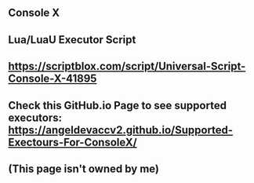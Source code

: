 Console X
-
Lua/LuaU Executor Script
-
https://scriptblox.com/script/Universal-Script-Console-X-41895
-
Check this GitHub.io Page to see supported executors: 
https://angeldevaccv2.github.io/Supported-Exectours-For-ConsoleX/
-
(This page isn't owned by me) 
-
